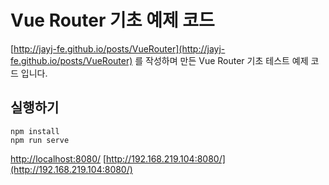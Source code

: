 # Vue Router 기초 예제 코드

[http://jayj-fe.github.io/posts/VueRouter](http://jayj-fe.github.io/posts/VueRouter) 를 작성하며 만든 Vue Router 기초 테스트 예제 코드 입니다.

## 실행하기

```
npm install
npm run serve

```

[http://localhost:8080/](http://localhost:8080/)
[http://192.168.219.104:8080/](http://192.168.219.104:8080/)